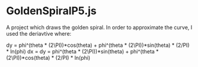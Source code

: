 # GoldenSpiralP5.js

A project which draws the golden spiral. In order to approximate the curve, I used the deriavtive where:

dy = phi^(theta * (2\PI))*cos(theta) + phi^(theta * (2\PI))*sin(theta) * (2/PI) * ln(phi)
dx = dy = phi^(theta * (2\PI))*sin(theta) + phi^(theta * (2\PI))*cos(theta) * (2/PI) * ln(phi)
